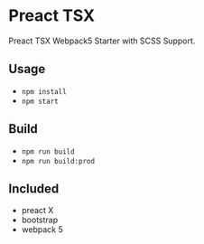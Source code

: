 # Preact TSX

Preact TSX Webpack5 Starter with SCSS Support.

## Usage
* `npm install`
* `npm start`

## Build
* `npm run build`
* `npm run build:prod`

## Included
- preact X
- bootstrap
- webpack 5
